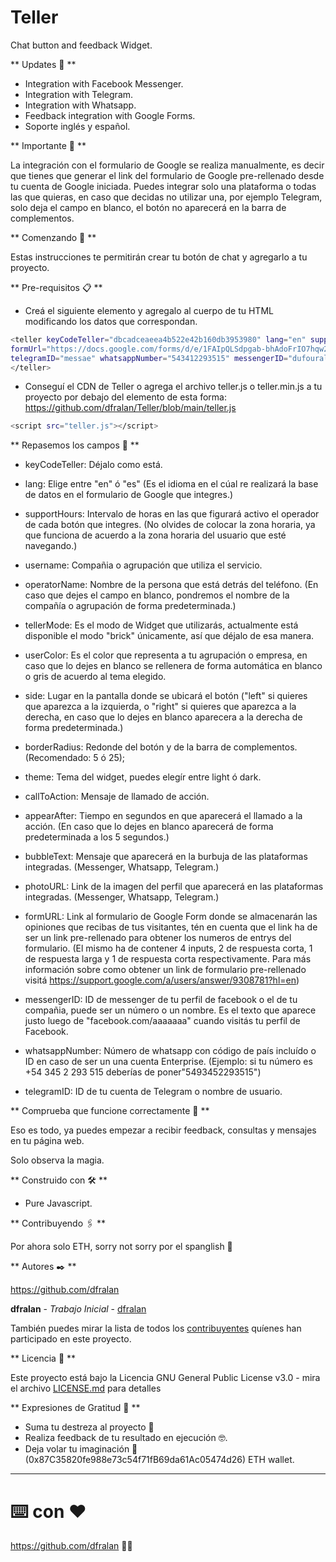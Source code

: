 # Teller
Chat button and feedback Widget.

** Updates 🤖 **

- Integration with Facebook Messenger.
- Integration with Telegram.
- Integration with Whatsapp.
- Feedback integration with Google Forms.
- Soporte inglés y español.

** Importante 🦄 **

La integración con el formulario de Google se realiza manualmente, es decir que tienes que generar el link del formulario de Google pre-rellenado desde tu cuenta de Google iniciada.
Puedes integrar solo una plataforma o todas las que quieras, en caso que decidas no utilizar una, por ejemplo Telegram, solo deja el campo en blanco, el botón no aparecerá en la barra de complementos.

** Comenzando 🚀 **

Estas instrucciones te permitirán crear tu botón de chat y agregarlo a tu proyecto.

** Pre-requisitos 📋 **

- Creá el siguiente elemento y agregalo al cuerpo de tu HTML modificando los datos que correspondan.

```bash
<teller keyCodeTeller="dbcadceaeea4b522e42b160db3953980" lang="en" supportHours="08:00/14:00(-03:00)" username="Teller" operatorName="Juancho Rodriguez" tellerMode="brick" userColor="" side="left" borderRadius="5" theme="light" appearAfter="5" bubbleText="" callToAction="Hablemos..." photoUrl="https://viviendassion.com/wp-content/uploads/2020/12/sion_foto1.webp"
formUrl="https://docs.google.com/forms/d/e/1FAIpQLSdpgab-bhAdoFrIO7hqw2woqA7dIzxNHZa5sXCoMGfHT7NNCg/viewform?usp=pp_url&entry.1085830910=nice&entry.601918770=pepe&entry.1067325052=naranja&entry.52853599=pepe"
telegramID="messae" whatsappNumber="543412293515" messengerID="dufouralan">
</teller>
```

- Conseguí el CDN de Teller o agrega el archivo teller.js o teller.min.js a tu proyecto por debajo del elemento de esta forma: https://github.com/dfralan/Teller/blob/main/teller.js

```bash
<script src="teller.js"></script> 
```

** Repasemos los campos 🔧 **

- keyCodeTeller: Déjalo como está.

- lang: Elige entre "en" ó "es" (Es el idioma en el cúal re realizará la base de datos en el formulario de Google que integres.)

- supportHours: Intervalo de horas en las que figurará activo el operador de cada botón que integres. (No olvides de colocar la zona horaria, ya que funciona de acuerdo a la zona horaria del usuario que esté navegando.) 

- username: Compañia o agrupación que utiliza el servicio.

- operatorName: Nombre de la persona que está detrás del teléfono. (En caso que dejes el campo en blanco, pondremos el nombre de la compañía o agrupación de forma predeterminada.)

- tellerMode: Es el modo de Widget que utilizarás, actualmente está disponible el modo "brick" únicamente, así que déjalo de esa manera.

- userColor: Es el color que representa a tu agrupación o empresa, en caso que lo dejes en blanco se rellenera de forma automática en blanco o gris de acuerdo al tema elegido.

- side: Lugar en la pantalla donde se ubicará el botón ("left" si quieres que aparezca a la izquierda, o "right" si quieres que aparezca a la derecha, en caso que lo dejes en blanco aparecera a la derecha de forma predeterminada.)

- borderRadius: Redonde del botón y de la barra de complementos. (Recomendado: 5 ó 25);

- theme: Tema del widget, puedes elegír entre light ó dark.

- callToAction: Mensaje de llamado de acción.

- appearAfter: Tiempo en segundos en que aparecerá el llamado a la acción. (En caso que lo dejes en blanco aparecerá de forma predeterminada a los 5 segundos.)

- bubbleText: Mensaje que aparecerá en la burbuja de las plataformas integradas. (Messenger, Whatsapp, Telegram.)

- photoURL: Link de la imagen del perfil que aparecerá en las plataformas integradas. (Messenger, Whatsapp, Telegram.)

- formURL: Link al formulario de Google Form donde se almacenarán las opiniones que recibas de tus visitantes, tén en cuenta que el link ha de ser un link pre-rellenado para obtener los numeros de entrys del formulario. (El mismo ha de contener 4 inputs, 2 de respuesta corta, 1 de respuesta larga y 1 de respuesta corta respectivamente. Para más información sobre como obtener un link de formulario pre-rellenado visitá https://support.google.com/a/users/answer/9308781?hl=en)

- messengerID: ID de messenger de tu perfil de facebook o el de tu compañia, puede ser un número o un nombre. Es el texto que aparece justo luego de "facebook.com/aaaaaaa" cuando visitás tu perfil de Facebook.

- whatsappNumber: Número de whatsapp con código de país incluído o ID en caso de ser un una cuenta Enterprise. (Ejemplo: si tu número es +54 345 2 293 515 deberías de poner"5493452293515")

- telegramID: ID de tu cuenta de Telegram o nombre de usuario.

** Comprueba que funcione correctamente 🔧 **

Eso es todo, ya puedes empezar a recibir feedback, consultas y mensajes en tu página web.

Solo observa la magia. 

** Construido con 🛠️ **

* Pure Javascript.

** Contribuyendo 🖇️ **

Por ahora solo ETH, sorry not sorry por el spanglish 🦧

** Autores ✒️ **

https://github.com/dfralan

**dfralan** - *Trabajo Inicial* - [dfralan](https://github.com/dfralan)

También puedes mirar la lista de todos los [contribuyentes](https://github.com/dfralan/Teller/contributors) quíenes han participado en este proyecto. 

** Licencia 📄 **

Este proyecto está bajo la Licencia GNU General Public License v3.0 - mira el archivo [LICENSE.md](https://github.com/dfralan/Teller/blob/main/LICENSE) para detalles

** Expresiones de Gratitud 🎁 **

* Suma tu destreza al proyecto 📢
* Realiza feedback de tu resultado en ejecución 🤓.
* Deja volar tu imaginación 💫 (0x87C35820fe988e73c54f71fB69da61Ac05474d26) ETH wallet.

---
# ⌨️ con ❤️

https://github.com/dfralan 💁‍♂️
